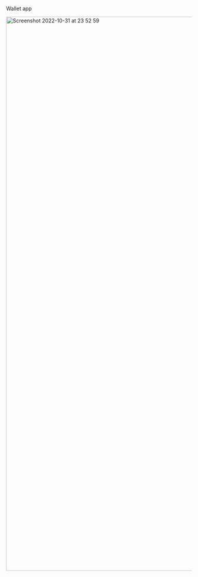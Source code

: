 Wallet app

<img width="1504" alt="Screenshot 2022-10-31 at 23 52 59" src="https://user-images.githubusercontent.com/82537324/199117605-ea40633c-0635-48c5-ae03-32566897eae0.png">
